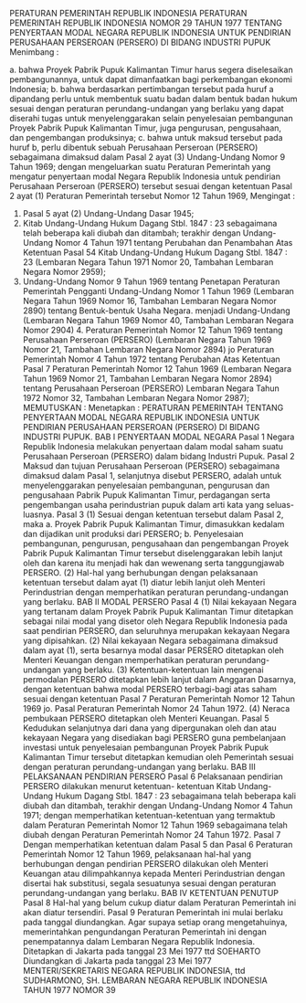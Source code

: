 PERATURAN PEMERINTAH REPUBLIK INDONESIA PERATURAN PEMERINTAH REPUBLIK INDONESIA NOMOR 29 TAHUN 1977 TENTANG PENYERTAAN MODAL NEGARA REPUBLIK INDONESIA UNTUK PENDIRIAN PERUSAHAAN PERSEROAN (PERSERO) DI BIDANG INDUSTRI PUPUK
Menimbang :

a. bahwa Proyek Pabrik Pupuk Kalimantan Timur harus segera diselesaikan pembangunannya, untuk dapat dimanfaatkan bagi perkembangan ekonomi Indonesia;
b. bahwa berdasarkan pertimbangan tersebut pada huruf a dipandang perlu untuk membentuk suatu badan dalam bentuk badan hukum sesuai dengan peraturan perundang-undangan yang berlaku yang dapat diserahi tugas untuk menyelenggarakan selain penyelesaian pembangunan Proyek Pabrik Pupuk Kalimantan Timur, juga pengurusan, pengusahaan, dan pengembangan produksinya;
c. bahwa untuk maksud tersebut pada huruf b, perlu dibentuk sebuah Perusahaan Perseroan (PERSERO) sebagaimana dimaksud dalam Pasal 2 ayat (3) Undang-Undang Nomor 9 Tahun 1969; dengan mengeluarkan suatu Peraturan Pemerintah yang mengatur penyertaan modal Negara Republik Indonesia untuk pendirian Perusahaan Perseroan (PERSERO) tersebut sesuai dengan ketentuan Pasal 2 ayat (1) Peraturan Pemerintah tersebut Nomor 12 Tahun 1969,
Mengingat :

1. Pasal 5 ayat (2) Undang-Undang Dasar 1945;
2. Kitab Undang-Undang Hukum Dagang Stbl. 1847 : 23 sebagaimana telah beberapa kali diubah dan ditambah; terakhir dengan Undang- Undang Nomor 4 Tahun 1971 tentang Perubahan dan Penambahan Atas Ketentuan Pasal 54 Kitab Undang-Undang Hukum Dagang Stbl. 1847 : 23 (Lembaran Negara Tahun 1971 Nomor 20, Tambahan Lembaran Negara Nomor 2959);
3. Undang-Undang Nomor 9 Tahun 1969 tentang Penetapan Peraturan Pemerintah Pengganti Undang-Undang Nomor 1 Tahun 1969 (Lembaran Negara Tahun 1969 Nomor 16, Tambahan Lembaran Negara Nomor 2890) tentang Bentuk-bentuk Usaha Negara. menjadi Undang-Undang (Lembaran Negara Tahun 1969 Nomor 40, Tambahan Lembaran Negara Nomor 2904) 4. Peraturan Pemerintah Nomor 12 Tahun 1969 tentang Perusahaan Perseroan (PERSERO) (Lembaran Negara Tahun 1969 Nomor 21, Tambahan Lembaran Negara Nomor 2894) jo Peraturan Pemerintah Nomor 4 Tahun 1972 tentang Perubahan Atas Ketentuan Pasal 7 Peraturan Pemerintah Nomor 12 Tahun 1969 (Lembaran Negara Tahun 1969 Nomor 21, Tambahan Lembaran Negara Nomor 2894) tentang Perusahaan Perseroan (PERSERO) Lembaran Negara Tahun 1972 Nomor 32, Tambahan Lembaran Negara Nomor 2987);
MEMUTUSKAN :
 Menetapkan : PERATURAN PEMERINTAH TENTANG PENYERTAAN MODAL NEGARA REPUBLIK INDONESIA UNTUK PENDIRIAN PERUSAHAAN PERSEROAN (PERSERO) DI BIDANG INDUSTRI PUPUK.
BAB I PENYERTAAN MODAL NEGARA
Pasal 1
Negara Republik Indonesia melakukan penyertaan dalam modal saham suatu Perusahaan Perseroan (PERSERO) dalam bidang Industri Pupuk.
Pasal 2
Maksud dan tujuan Perusahaan Perseroan (PERSERO) sebagaimana dimaksud dalam Pasal 1, selanjutnya disebut PERSERO, adalah untuk menyelenggarakan penyelesaian pembangunan, pengurusan dan pengusahaan Pabrik Pupuk Kalimantan Timur, perdagangan serta pengembangan usaha perindustrian pupuk dalam arti kata yang seluas- luasnya.
Pasal 3
(1) Sesuai dengan ketentuan tersebut dalam Pasal 2, maka a. Proyek Pabrik Pupuk Kalimantan Timur, dimasukkan kedalam dan dijadikan unit produksi dari PERSERO;
b. Penyelesaian pembangunan, pengurusan, pengusahaan dan pengembangan Proyek Pabrik Pupuk Kalimantan Timur tersebut diselenggarakan lebih lanjut oleh dan karena itu menjadi hak dan wewenang serta tanggungjawab PERSERO.
(2) Hal-hal yang berhubungan dengan pelaksanaan ketentuan tersebut dalam ayat (1) diatur lebih lanjut oleh Menteri Perindustrian dengan memperhatikan peraturan perundang-undangan yang berlaku.
BAB II MODAL PERSERO
Pasal 4
(1) Nilai kekayaan Negara yang tertanam dalam Proyek Pabrik Pupuk Kalimantan Timur ditetapkan sebagai nilai modal yang disetor oleh Negara Republik Indonesia pada saat pendirian PERSERO, dan seluruhnya merupakan kekayaan Negara yang dipisahkan.
(2) Nilai kekayaan Negara sebagaimana dimaksud dalam ayat (1), serta besarnya modal dasar PERSERO ditetapkan oleh Menteri Keuangan dengan memperhatikan peraturan perundang-undangan yang berlaku.
(3) Ketentuan-ketentuan lain mengenai permodalan PERSERO ditetapkan lebih lanjut dalam Anggaran Dasarnya, dengan ketentuan bahwa modal PERSERO terbagi-bagi atas saham sesuai dengan ketentuan Pasal 7 Peraturan Pemerintah Nomor 12 Tahun 1969 jo. Pasal Peraturan Pemerintah Nomor 24 Tahun 1972.
(4) Neraca pembukaan PERSERO ditetapkan oleh Menteri Keuangan.
Pasal 5
Kedudukan selanjutnya dari dana yang dipergunakan oleh dan atau kekayaan Negara yang disediakan bagi PERSERO guna pembelanjaan investasi untuk penyelesaian pembangunan Proyek Pabrik Pupuk Kalimantan Timur tersebut ditetapkan kemudian oleh Pemerintah sesuai dengan peraturan perundang-undangan yang berlaku.
BAB III PELAKSANAAN PENDIRIAN PERSERO
Pasal 6
Pelaksanaan pendirian PERSERO dilakukan menurut ketentuan- ketentuan Kitab Undang-Undang Hukum Dagang Stbl. 1847 : 23 sebagaimana telah beberapa kali diubah dan ditambah, terakhir dengan Undang-Undang Nomor 4 Tahun 1971; dengan memperhatikan ketentuan-ketentuan yang termaktub dalam Peraturan Pemerintah Nomor 12 Tahun 1969 sebagaimana telah diubah dengan Peraturan Pemerintah Nomor 24 Tahun 1972.
Pasal 7
Dengan memperhatikan ketentuan dalam Pasal 5 dan Pasal 6 Peraturan Pemerintah Nomor 12 Tahun 1969, pelaksanaan hal-hal yang berhubungan dengan pendirian PERSERO dilakukan oleh Menteri Keuangan atau dilimpahkannya kepada Menteri Perindustrian dengan disertai hak substitusi, segala sesuatunya sesuai dengan peraturan perundang-undangan yang berlaku.
BAB IV KETENTUAN PENUTUP
Pasal 8
Hal-hal yang belum cukup diatur dalam Peraturan Pemerintah ini akan diatur tersendiri.
Pasal 9
Peraturan Pemerintah ini mulai berlaku pada tanggal diundangkan. Agar supaya setiap orang mengetahuinya, memerintahkan pengundangan Peraturan Pemerintah ini dengan penempatannya dalam Lembaran Negara Republik Indonesia. Ditetapkan di Jakarta pada tanggal 23 Mei 1977 ttd SOEHARTO Diundangkan di Jakarta pada tanggal 23 Mei 1977 MENTERI/SEKRETARIS NEGARA REPUBLIK INDONESIA, ttd SUDHARMONO, SH. LEMBARAN NEGARA REPUBLIK INDONESIA TAHUN 1977 NOMOR 39